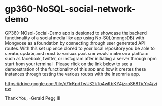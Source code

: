 # gp360-NoSQL-social-network-demo

GP360-NOsql-Social-Demo app is designed to showcase the backend functionality of a social media like app using No-SQL(mongoDB) with Mongoose as a foundation by connecting through user generated API routes. With this set up once cloned to your local repository you be able to create, update, and react to various post one would make on a platform such as facebook, twitter, or instagram after initiating a server through npm start from your terminal . Please click on the link below to see a demonstration of the functionality of this app and how it creates these instances through testing the various routes with the Insomnia app.

https://drive.google.com/file/d/1nKpdTwUS2kTo4wKbKY4jznoS68TioYc4/view

Thank You,
-Gerald Pegg III